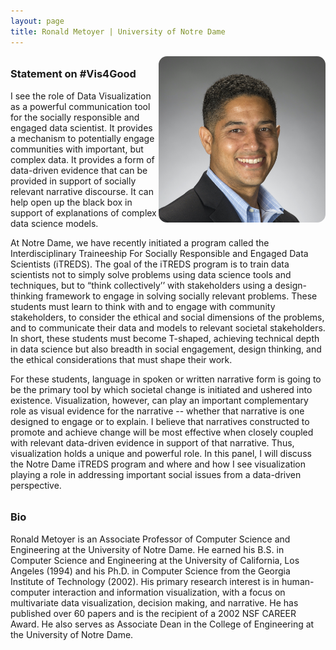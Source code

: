 ```yaml
---
layout: page
title: Ronald Metoyer | University of Notre Dame
---
```

<style>

h3 {
margin-top: 2em;
}

#new-for-2020-we-will-be-hosting-a-virtual-panel-this-year {
margin-top: -1em;
margin-bottom: 1em;
}

#panelists, #bios {
  display: grid;
  grid-template-columns: repeat(auto-fill, minmax(240px, 1fr));
  grid-gap: 10px;
  margin-bottom: 10px;
}

.panelist_image, .bio_image {
  width: 200pt;
  border-radius: 5%;
  display: block;
  text-align: right;
  float: right;
}

.panelist_text, .bio_text {
}

.panelist_name, .panelist_affiliation, .panelist_statement, .bio_name, .bio_affiliation {
}

</style>

<a href="http://sites.nd.edu/ronald-metoyer/">
  <img class="panelist_image" src="/img/metoyer.jpeg" alt="Ronald Metoyer head shot"/>
</a>

### Statement on #Vis4Good

I see the role of Data Visualization as a powerful communication tool for the socially responsible and engaged data scientist.  It provides a mechanism to potentially engage communities with important, but complex data.  It provides a form of data-driven evidence that can be provided in support of socially relevant narrative discourse.  It can help open up the black box in support of explanations of complex data science models.

At Notre Dame, we have recently initiated a program called the Interdisciplinary Traineeship For Socially Responsible and Engaged Data Scientists (iTREDS).  The goal of the iTREDS program is to train data scientists not to simply solve problems using data science tools and techniques, but to “think collectively’’  with stakeholders using a design-thinking framework to engage in solving socially relevant problems.  These students must learn to think with and to engage with community stakeholders, to consider the ethical and social dimensions of the problems, and to communicate their data and models to relevant societal stakeholders.  In short, these students must become T-shaped, achieving technical depth in data science but also breadth in social engagement, design thinking, and the ethical considerations that must shape their work.

For these students, language in spoken or written narrative form is going to be the primary tool by which societal change is initiated and ushered into existence.  Visualization, however, can play an important complementary role as visual evidence for the narrative -- whether that narrative is one designed to engage or to explain.   I believe that narratives constructed to promote and achieve change will be most effective when closely coupled with relevant data-driven evidence in support of that narrative.  Thus, visualization holds a unique and powerful role. In this panel, I will discuss the Notre Dame iTREDS program and where and how I see visualization playing a role in addressing important social issues from a data-driven perspective.

### Bio

Ronald Metoyer is an Associate Professor of Computer Science and Engineering at the University of Notre Dame.  He earned his B.S. in Computer Science and Engineering at the University of California, Los Angeles (1994) and his Ph.D. in Computer Science from the Georgia Institute of Technology (2002).  His primary research interest is in human-computer interaction and information visualization, with a focus on multivariate data visualization, decision making, and narrative.  He has published over 60 papers and is the recipient of a 2002 NSF CAREER Award.  He also serves as Associate Dean in the College of Engineering at the University of Notre Dame.


